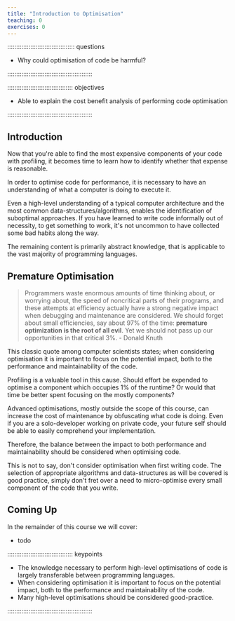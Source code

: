 ```yaml
---
title: "Introduction to Optimisation"
teaching: 0
exercises: 0
---
```


:::::::::::::::::::::::::::::::::::::: questions

- Why could optimisation of code be harmful?

::::::::::::::::::::::::::::::::::::::::::::::::

::::::::::::::::::::::::::::::::::::: objectives

- Able to explain the cost benefit analysis of performing code optimisation

::::::::::::::::::::::::::::::::::::::::::::::::

## Introduction

<!-- Enable you to look at hotspots identified by compiler, identify whether it's efficient -->
Now that you're able to find the most expensive components of your code with profiling, it becomes time to learn how to identify whether that expense is reasonable.

<!-- Necessary to understand how code executes (to a degree) -->
In order to optimise code for performance, it is necessary to have an understanding of what a computer is doing to execute it.

<!-- Goal is to give you a high level understanding of how your code executes. You don't need to be an expert, even a vague general understanding will leave you in a stronger position. -->
Even a high-level understanding of a typical computer architecture and the most common data-structures/algorithms, enables the identification of suboptimal approaches. If you have learned to write code informally out of necessity, to get something to work, it's not uncommon to have collected some bad habits along the way.

<!-- This is largely high-level/abstract knowledge applicable to the vast majority of programming languages, applies even more strongly if using compiled Python features like numba -->
The remaining content is primarily abstract knowledge, that is applicable to the vast majority of programming languages.

## Premature Optimisation

> Programmers waste enormous amounts of time thinking about, or worrying about, the speed of noncritical parts of their programs, and these attempts at efficiency actually have a strong negative impact when debugging and maintenance are considered. We should forget about small efficiencies, say about 97% of the time: **premature optimization is the root of all evil**. Yet we should not pass up our opportunities in that critical 3%. - Donald Knuth

This classic quote among computer scientists states; when considering optimisation it is important to focus on the potential impact, both to the performance and maintainability of the code.

Profiling is a valuable tool in this cause. Should effort be expended to optimise a component which occupies 1% of the runtime? Or would that time be better spent focusing on the mostly components?

Advanced optimisations, mostly outside the scope of this course, can increase the cost of maintenance by obfuscating what code is doing. Even if you are a solo-developer working on private code, your future self should be able to easily comprehend your implementation.

Therefore, the balance between the impact to both performance and maintainability should be considered when optimising code.

This is not to say, don't consider optimisation when first writing code. The selection of appropriate algorithms and data-structures as will be covered is good practice, simply don't fret over a need to micro-optimise every small component of the code that you write.

## Coming Up

In the remainder of this course we will cover:

- todo

<!--
We will cover: 
* 
* How code executes on hardware
    * latency
    * caching
    * branch prediction
* Algorithm/Data-structure selection
   * numpy types vs core python
* data table operations (pandas specific)
* When CPU/GPU/Distributed parallel are appropriate
-->


::::::::::::::::::::::::::::::::::::: keypoints

- The knowledge necessary to perform high-level optimisations of code is largely transferable between programming languages.
- When considering optimisation it is important to focus on the potential impact, both to the performance and maintainability of the code.
- Many high-level optimisations should be considered good-practice.

::::::::::::::::::::::::::::::::::::::::::::::::
